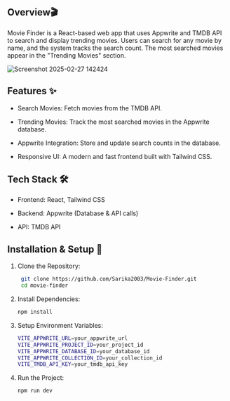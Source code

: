 ## Overview🎬

Movie Finder is a React-based web app that uses Appwrite and TMDB API to search and display trending movies. Users can search for any movie by name, and the system tracks the search count. The most searched movies appear in the "Trending Movies" section.

![Screenshot 2025-02-27 142424](https://github.com/user-attachments/assets/a0c55537-8543-435a-a316-6b91ae36d7ac)



## Features ✨

 - Search Movies: Fetch movies from the TMDB API.

 - Trending Movies: Track the most searched movies in the Appwrite database.

 - Appwrite Integration: Store and update search counts in the database.

 - Responsive UI: A modern and fast frontend built with Tailwind CSS.

## Tech Stack 🛠️

 - Frontend: React, Tailwind CSS

 - Backend: Appwrite (Database & API calls)

 - API: TMDB API

## Installation & Setup 🚀

1. Clone the Repository:

   ```bash
    git clone https://github.com/Sarika2003/Movie-Finder.git
    cd movie-finder
    ```

2. Install Dependencies:

   ```bash
   npm install
   ```

3. Setup Environment Variables:
   
   ```bash
   VITE_APPWRITE_URL=your_appwrite_url
   VITE_APPWRITE_PROJECT_ID=your_project_id
   VITE_APPWRITE_DATABASE_ID=your_database_id
   VITE_APPWRITE_COLLECTION_ID=your_collection_id
   VITE_TMDB_API_KEY=your_tmdb_api_key
   ```

4. Run the Project:

   ```bash
   npm run dev
   ```

